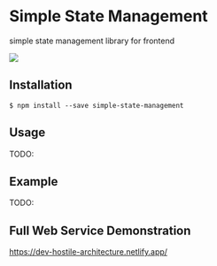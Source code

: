 # Simple State Management

simple state management library for frontend

<img src="https://github.com/MuuKojima/simple-state-manager/blob/develop/art/architecture.png" />

## Installation

```
$ npm install --save simple-state-management
```

## Usage

TODO:

## Example

TODO:

## Full Web Service Demonstration

https://dev-hostile-architecture.netlify.app/
